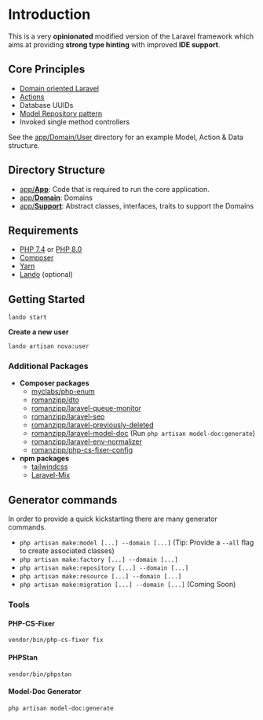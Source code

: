 # Introduction

This is a very **opinionated** modified version of the Laravel framework which aims at providing **strong type hinting** with improved **IDE support**.

## Core Principles

- [Domain oriented Laravel](https://stitcher.io/blog/laravel-beyond-crud-01-domain-oriented-laravel)
- [Actions](https://stitcher.io/blog/laravel-beyond-crud-03-actions)
- Database UUIDs
- [Model Repository pattern](#repositories)
- Invoked single method controllers

See the [app/Domain/User](https://github.com/romanzipp/Laravel-Skeleton/tree/master/app/Domain/User) directory for an example Model, Action & Data structure.

## Directory Structure

- [app/**App**](app/App): Code that is required to run the core application.
- [app/**Domain**](app/Domain): Domains
- [app/**Support**](app/Support): Abstract classes, interfaces, traits to support the Domains

## Requirements

- [PHP 7.4](https://www.php.net) or [PHP 8.0](https://www.php.net)
- [Composer](https://packagist.org)
- [Yarn](https://yarnpkg.com)
- [Lando](https://lando.dev) (optional)

## Getting Started

```shell
lando start
```

**Create a new user**

```shell
lando artisan nova:user
```

### Additional Packages

- **Composer packages**
    - [myclabs/php-enum](https://github.com/myclabs/php-enum)
    - [romanzipp/dto](https://github.com/romanzipp/dto)
    - [romanzipp/laravel-queue-monitor](https://github.com/romanzipp/Laravel-Queue-Monitor)
    - [romanzipp/laravel-seo](https://github.com/romanzipp/Laravel-SEO)
    - [romanzipp/laravel-previously-deleted](https://github.com/romanzipp/Laravel-Previously-Deleted)
    - [romanzipp/laravel-model-doc](https://github.com/romanzipp/Laravel-Model-Doc) (Run `php artisan model-doc:generate`)
    - [romanzipp/laravel-env-normalizer](https://github.com/romanzipp/Laravel-Env-Normalizer)
    - [romanzipp/php-cs-fixer-config](https://github.com/romanzipp/PHP-CS-Fixer-Config)
- **npm packages**
    - [tailwindcss](https://github.com/tailwindcss/tailwindcss)
    - [Laravel-Mix](https://github.com/JeffreyWay/laravel-mix)

## Generator commands

In order to provide a quick kickstarting there are many generator commands.

- `php artisan make:model [...] --domain [...]` (Tip: Provide a `--all` flag to create associated classes)
- `php artisan make:factory [...] --domain [...]`
- `php artisan make:repository [...] --domain [...]`
- `php artisan make:resource [...] --domain [...]`
- `php artisan make:migration [...] --domain [...]` (Coming Soon)

### Tools

#### PHP-CS-Fixer

```shell
vendor/bin/php-cs-fixer fix
```

#### PHPStan

```shell
vendor/bin/phpstan
```

#### Model-Doc Generator

```shell
php artisan model-doc:generate
```
